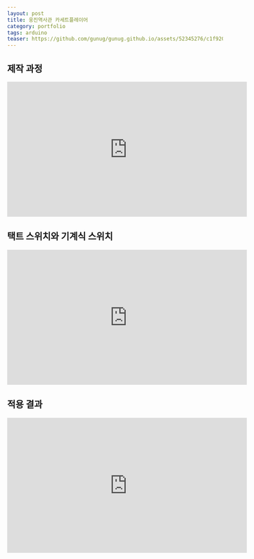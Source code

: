 ```yaml
---
layout: post
title: 웅진역사관 카세트플레이어
category: portfolio
tags: arduino
teaser: https://github.com/gunug/gunug.github.io/assets/52345276/c1f9200b-a519-4720-b8f0-834ec2dc1e98
---
```



## 제작 과정
<iframe width="560" height="315" src="https://www.youtube.com/embed/SpCvkNfSZ3g?si=7SeGczYAvxYgg3iz" title="YouTube video player" frameborder="0" allow="accelerometer; autoplay; clipboard-write; encrypted-media; gyroscope; picture-in-picture; web-share" allowfullscreen></iframe>

## 택트 스위치와 기계식 스위치
<iframe width="560" height="315" src="https://www.youtube.com/embed/Txu0y8eEtKU?si=lyfyJXE4gTt-pGcb" title="YouTube video player" frameborder="0" allow="accelerometer; autoplay; clipboard-write; encrypted-media; gyroscope; picture-in-picture; web-share" allowfullscreen></iframe>

## 적용 결과
<iframe width="560" height="315" src="https://www.youtube.com/embed/KHaFcgmK684?si=A-GG_8FjSAjE2yTI" title="YouTube video player" frameborder="0" allow="accelerometer; autoplay; clipboard-write; encrypted-media; gyroscope; picture-in-picture; web-share" allowfullscreen></iframe>
